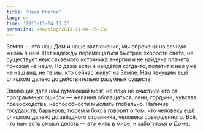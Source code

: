 ```yaml
---
title: 'Наша Клетка'
lang: en
time: '2013-11-04 15:23'
permalink: /en/blog/2013-11-04-15-23/
---
```


Земля — это наш Дом и наше заключение, мы обречены на вечную жизнь в нём. Нет надежды перемещаться быстрее скорости света, не существует неиссякаемого источника энергии и не найдена планета, похожая на нашу. Но даже если и найдётся когда-то, полетит к ней уже не наш вид, не те мы, кто сейчас живут на Земле. Нам текущим ещё слишком далеко до действительно разумных существ.

Эволюция дала нам думающий мозг, но пока не очистила его от программных ошибок — желания обогащаться, лени, гордыни, чувства превосходства, неспособности мыслить глобально. Наличие государств, барьеров, тюрем и бокса говорит о том, что человеку ещё слишком далеко до звёздного странника, человека совершенного. Всё, что нам есть смысл делать — это жить в мире, и заботиться о Доме.


